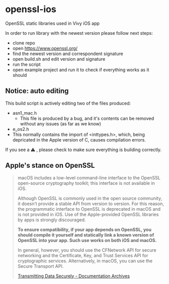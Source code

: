 # openssl-ios

OpenSSL static libraries used in Vivy iOS app

In order to run library with the newest version please follow next steps:
- clone repo
- open https://www.openssl.org/
- find the newest version and correspondent signature
- open build.sh and edit version and signature
- run the script
- open example project and run it to check if everything works as it should

## Notice: auto editing
This build script is actively editing two of the files produced:

- asn1_mac.h
    - This file is produced by a bug, and it's contents can be removed without any issues (as far as we know)
- e_os2.h
- This normally contains the import of <inttypes.h>, which, being depricated in the Apple version of C, causes compilation errors.

If you see a ⚠️ , please check to make sure everything is building correctly.

## Apple's stance on OpenSSL
>macOS includes a low-level command-line interface to the OpenSSL open-source cryptography toolkit; this interface is not available in iOS.
>
>Although OpenSSL is commonly used in the open source community, it doesn’t provide a stable API from version to version. For this reason, the programmatic interface to OpenSSL is deprecated in macOS and is not provided in iOS. Use of the Apple-provided OpenSSL libraries by apps is strongly discouraged.
>
>**To ensure compatibility, if your app depends on OpenSSL, you should compile it yourself and statically link a known version of OpenSSL into your app. Such use works on both iOS and macOS.**
>
>In general, however, you should use the CFNetwork API for secure networking and the Certificate, Key, and Trust Services API for cryptographic services. Alternatively, in macOS, you can use the Secure Transport API.
>
>[Transmitting Data Securely - Documentation Archives](https://developer.apple.com/library/archive/documentation/Security/Conceptual/cryptoservices/SecureNetworkCommunicationAPIs/SecureNetworkCommunicationAPIs.html#//apple_ref/doc/uid/TP40011172-CH13-SW1)
